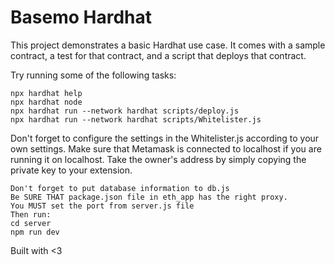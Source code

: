 # Basemo Hardhat

This project demonstrates a basic Hardhat use case. It comes with a sample contract, a test for that contract, and a script that deploys that contract.

Try running some of the following tasks:

```command prompt
npx hardhat help
npx hardhat node
npx hardhat run --network hardhat scripts/deploy.js
npx hardhat run --network hardhat scripts/Whitelister.js
```
Don't forget to configure the settings in the Whitelister.js according to your own settings.
Make sure that Metamask is connected to localhost if you are running it on localhost. Take the owner's address by simply copying the private key to your extension.

```
Don't forget to put database information to db.js
Be SURE THAT package.json file in eth_app has the right proxy.
You MUST set the port from server.js file
Then run:
cd server
npm run dev
```

Built with <3
